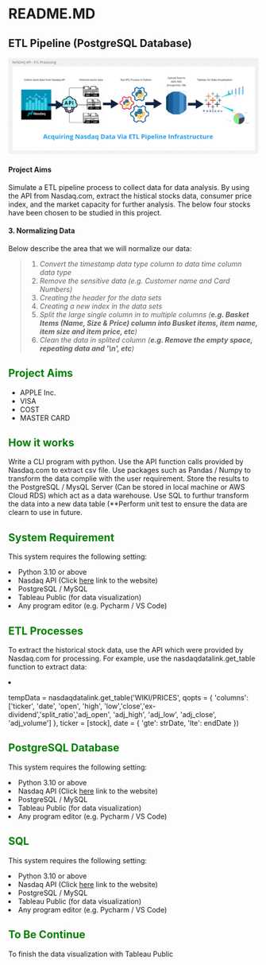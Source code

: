 # README.MD

## ETL Pipeline (PostgreSQL Database)
![ETL Process via API](https://github.com/data-engineer-sk/dataWarehouse-PostgreSQL-1/blob/main/Nasdaq%20API%20-%20ETL%20Processing.png)

#### Project Aims
Simulate a ETL pipeline process to collect data for data analysis.  By using the API from Nasdaq.com, extract the histical stocks data, consumer price index, and the  market capacity for further analysis.  The below four stocks have been chosen to be studied in this project.


#### 3. Normalizing Data
Below describe the area that we will normalize our data:
>1. *Convert the timestamp data type column to data time column data type*
>2. *Remove the sensitive data (e.g. Customer name and Card Numbers)*
>3. *Creating the header for the data sets*
>4. *Creating a new index in the data sets*
>5. *Split the large single column in to multiple columns (**e.g. Basket Items (Name, Size & Price) column into Busket items, item name, item size and item price, etc**)*
>6. *Clean the data in splited column (**e.g. Remove the empty space, repeating data and '\n', etc**)*





<h2><span style="color:#008000;">Project Aims</span></h2>
<p>

 <ul>
  <li>APPLE Inc.</li>
  <li>VISA</li>
  <li>COST</li>
  <li>MASTER CARD</li>
</ul>
</p>
<h2><span style="color:#008000;">How it works</span></h2>
<p>Write a CLI program with python.  Use the API function calls provided by Nasdaq.com to extract csv file.  Use packages such as  Pandas / Numpy to transform the data complie with the user requirement.  Store the results to the PostgreSQL / MysQL Server (Can be stored in local machine or AWS Cloud RDS) which act as a data warehouse.  Use SQL to furthur transform the data into a new data table (**Perform unit test to ensure the data are clearn to use in future.
</p>
<h2><span style="color:#008000;">System Requirement</span></h2>
<p>This system requires the following setting:
  <li>Python 3.10 or above</li>
  <li>Nasdaq API (Click <a href="https://data.nasdaq.com/tools/api">here</a> link to the website)
  <li>PostgreSQL / MySQL</li>
  <Li>Tableau Public (for data visualization)</li>
  <li>Any program editor (e.g. Pycharm / VS Code)</li>  
</p>
<h2><span style="color:#008000;">ETL Processes</span></h2>
<p>To extract the historical stock data, use the API which were provided by Nasdaq.com for processing.  For example, use the nasdaqdatalink.get_table function to extract data:</p>
  <li><p>tempData = nasdaqdatalink.get_table('WIKI/PRICES', qopts = { 'columns': ['ticker', 'date', 'open', 'high', 'low','close','ex-dividend','split_ratio','adj_open', 'adj_high', 'adj_low', 'adj_close', 'adj_volume'] }, ticker = [stock], date = { 'gte': strDate, 'lte': endDate })</p></li>


<h2><span style="color:#008000;">PostgreSQL Database</span></h2>
<p>This system requires the following setting:
  <li>Python 3.10 or above</li>
  <li>Nasdaq API (Click <a href="https://data.nasdaq.com/tools/api">here</a> link to the website)
  <li>PostgreSQL / MySQL</li>
  <Li>Tableau Public (for data visualization)</li>
  <li>Any program editor (e.g. Pycharm / VS Code)</li>  
</p>
<h2><span style="color:#008000;">SQL</span></h2>
<p>This system requires the following setting:
  <li>Python 3.10 or above</li>
  <li>Nasdaq API (Click <a href="https://data.nasdaq.com/tools/api">here</a> link to the website)
  <li>PostgreSQL / MySQL</li>
  <Li>Tableau Public (for data visualization)</li>
  <li>Any program editor (e.g. Pycharm / VS Code)</li>  
</p>
<h2><span style="color:#008000;">To Be Continue</span></h2>
<p>To finish the data visualization with Tableau Public
</p>
